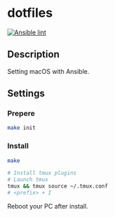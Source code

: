 # dotfiles

[![Ansible lint](https://github.com/sfuruya0612/dotfiles/actions/workflows/lint.yml/badge.svg)](https://github.com/sfuruya0612/dotfiles/actions/workflows/lint.yml)

## Description

Setting macOS with Ansible.

## Settings

### Prepere

```bash
make init
```

### Install

```bash
make

# Install tmux plugins
# Launch tmux
tmux && tmux source ~/.tmux.conf
# <prefix> + I
```

Reboot your PC after install.
